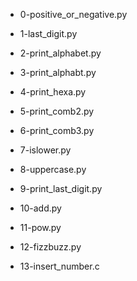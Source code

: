 * 0-positive_or_negative.py

* 1-last_digit.py

* 2-print_alphabet.py

* 3-print_alphabt.py

* 4-print_hexa.py

* 5-print_comb2.py

* 6-print_comb3.py

* 7-islower.py

* 8-uppercase.py

* 9-print_last_digit.py

* 10-add.py

* 11-pow.py

* 12-fizzbuzz.py

* 13-insert_number.c